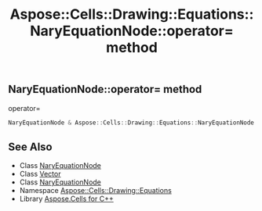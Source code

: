 ﻿---
title: Aspose::Cells::Drawing::Equations::NaryEquationNode::operator= method
linktitle: operator=
second_title: Aspose.Cells for C++ API Reference
description: 'Aspose::Cells::Drawing::Equations::NaryEquationNode::operator= method. operator= in C++.'
type: docs
weight: 300
url: /cpp/aspose.cells.drawing.equations/naryequationnode/operator_asm/
---
## NaryEquationNode::operator= method


operator=

```cpp
NaryEquationNode & Aspose::Cells::Drawing::Equations::NaryEquationNode::operator=(const NaryEquationNode &src)
```

## See Also

* Class [NaryEquationNode](../)
* Class [Vector](../../../aspose.cells/vector/)
* Class [NaryEquationNode](../)
* Namespace [Aspose::Cells::Drawing::Equations](../../)
* Library [Aspose.Cells for C++](../../../)
